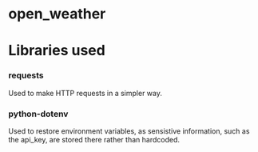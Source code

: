 # open_weather

# Libraries used
### requests
Used to make HTTP requests in a simpler way.
### python-dotenv
Used to restore environment variables, as sensistive information, such as the api_key, are stored there rather than hardcoded.